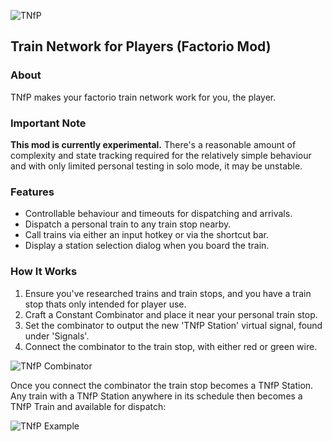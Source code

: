 ![TNfP](https://leehuk.github.io/factorio-tnfp/images/tnfp-logo.png)
## Train Network for Players (Factorio Mod)

### About
TNfP makes your factorio train network work for you, the player.

### Important Note
**This mod is currently experimental.**  There's a reasonable amount of complexity and state tracking required for the relatively simple behaviour and with only limited personal testing in solo mode, it may be unstable.

### Features
* Controllable behaviour and timeouts for dispatching and arrivals.
* Dispatch a personal train to any train stop nearby.
* Call trains via either an input hotkey or via the shortcut bar.
* Display a station selection dialog when you board the train.

### How It Works
1. Ensure you've researched trains and train stops, and you have a train stop thats only intended for player use.
1. Craft a Constant Combinator and place it near your personal train stop.
1. Set the combinator to output the new 'TNfP Station' virtual signal, found under 'Signals'.
1. Connect the combinator to the train stop, with either red or green wire.

![TNfP Combinator](https://leehuk.github.io/factorio-tnfp/images/tnfp-screenshot-combinator.jpg)

Once you connect the combinator the train stop becomes a TNfP Station.  Any train with a TNfP Station anywhere in its schedule
then becomes a TNfP Train and available for dispatch:

![TNfP Example](https://leehuk.github.io/factorio-tnfp/site/tnfp-screenshot-example.gif)